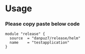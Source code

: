 # Usage

### Please copy paste below code 
```
module "release" {
  source  = "danpuz7/release/helm"
  name    = "testapplication"
}
```
